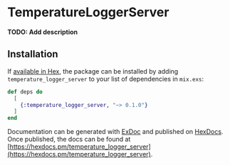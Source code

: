 # TemperatureLoggerServer

**TODO: Add description**

## Installation

If [available in Hex](https://hex.pm/docs/publish), the package can be installed
by adding `temperature_logger_server` to your list of dependencies in `mix.exs`:

```elixir
def deps do
  [
    {:temperature_logger_server, "~> 0.1.0"}
  ]
end
```

Documentation can be generated with [ExDoc](https://github.com/elixir-lang/ex_doc)
and published on [HexDocs](https://hexdocs.pm). Once published, the docs can
be found at [https://hexdocs.pm/temperature_logger_server](https://hexdocs.pm/temperature_logger_server).

